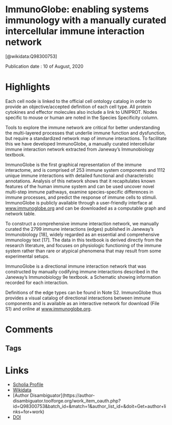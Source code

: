
ImmunoGlobe: enabling systems immunology with a manually curated intercellular immune interaction network
=========================================================================================================
  
  [@wikidata:Q98300753]  
  
Publication date : 10 of August, 2020  

# Highlights

Each cell node is linked to the official cell ontology catalog in order to provide an objective/accepted definition of each cell type. All protein cytokines and effector molecules also include a link to UNIPROT. Nodes specific to mouse or human are noted in the Species Specificity column.

 Tools to explore the immune network are critical for better understanding the multi-layered processes that underlie immune function and dysfunction, but require a standardized network map of immune interactions. To facilitate this we have developed ImmunoGlobe, a manually curated intercellular immune interaction network extracted from Janeway’s Immunobiology textbook.

 <!-- Very similar to what I intended originally for my PhD project -->

ImmunoGlobe is the first graphical representation of the immune interactome, and is comprised of 253 immune system components and 1112 unique immune interactions with detailed functional and characteristic annotations. Analysis of this network shows that it recapitulates known features of the human immune system and can be used uncover novel multi-step immune pathways, examine species-specific differences in immune processes, and predict the response of immune cells to stimuli. ImmunoGlobe is publicly available through a user-friendly interface at www.immunoglobe.org and can be downloaded as a computable graph and network table.

To construct a comprehensive immune interaction network, we manually curated the 2799 immune interactions (edges) published in Janeway’s Immunobiology [18], widely regarded as an essential and comprehensive immunology text [17]. The data in this textbook is derived directly from the research literature, and focuses on physiologic functioning of the immune system rather than rare or atypical phenomena that may result from some experimental setups.

ImmunoGlobe is a directional immune interaction network that was constructed by manually codifying immune interactions described in the Janeway’s Immunobiology 9e textbook. a Schematic showing information recorded for each interaction.

  Definitions of the edge types can be found in Note S2. ImmunoGlobe thus provides a visual catalog of directional interactions between immune components and is available as an interactive network for download (File S1) and online at www.immunoglobe.org.


# Comments

## Tags

# Links
  
 * [Scholia Profile](https://scholia.toolforge.org/work/Q98300753)  
 * [Wikidata](https://www.wikidata.org/wiki/Q98300753)  
 * [Author Disambiguator](https://author-
disambiguator.toolforge.org/work_item_oauth.php?id=Q98300753&batch_id=&match=1&author_list_id=&doit=Get+author+links+for+work)  
 * [DOI](https://doi.org/10.1186/S12859-020-03702-3)  
